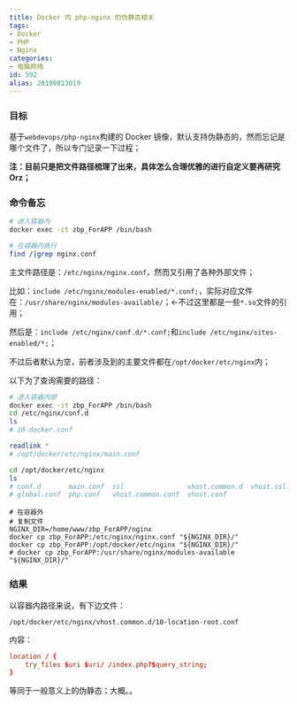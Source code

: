 ```yaml
---
title: Docker 内 php-nginx 的伪静态相关
tags:
- Docker
- PHP
- Nginx
categories:
- 电脑网络
id: 592
alias: 20190813019
---
```


### 目标

基于`webdevops/php-nginx`构建的 Docker 镜像，默认支持伪静态的，然而忘记是哪个文件了，所以专门记录一下过程；

**注：目前只是把文件路径梳理了出来，具体怎么合理优雅的进行自定义要再研究 Orz；**

<!--more-->

### 命令备忘

```sh
# 进入容器内
docker exec -it zbp_ForAPP /bin/bash

# 在容器内执行
find /|grep nginx.conf
```
主文件路径是：`/etc/nginx/nginx.conf`，然而又引用了各种外部文件；

比如：`include /etc/nginx/modules-enabled/*.conf;`，实际对应文件在：`/usr/share/nginx/modules-available/`；←不过这里都是一些`*.so`文件的引用；

然后是：`include /etc/nginx/conf.d/*.conf;`和`include /etc/nginx/sites-enabled/*;`；

不过后者默认为空，前者涉及到的主要文件都在`/opt/docker/etc/nginx`内；

以下为了查询需要的路径：

```sh
# 进入容器内部
docker exec -it zbp_ForAPP /bin/bash
cd /etc/nginx/conf.d
ls
# 10-docker.conf

readlink *
# /opt/docker/etc/nginx/main.conf

cd /opt/docker/etc/nginx
ls
# conf.d       main.conf  ssl                vhost.common.d  vhost.ssl.conf
# global.conf  php.conf   vhost.common.conf  vhost.conf
```

```shell
# 在容器外
# 复制文件
NGINX_DIR=/home/www/zbp_ForAPP/nginx
docker cp zbp_ForAPP:/etc/nginx/nginx.conf "${NGINX_DIR}/"
docker cp zbp_ForAPP:/opt/docker/etc/nginx "${NGINX_DIR}/"
# docker cp zbp_ForAPP:/usr/share/nginx/modules-available "${NGINX_DIR}/"
```

### 结果

以容器内路径来说，有下边文件：

`/opt/docker/etc/nginx/vhost.common.d/10-location-root.conf`

内容：

```conf
location / {
    try_files $uri $uri/ /index.php?$query_string;
}
```

等同于一般意义上的伪静态；大概。。
